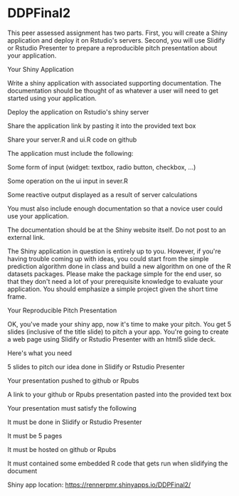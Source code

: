 # DDPFinal2
This peer assessed assignment has two parts. First, you will create a Shiny application and deploy it on Rstudio's servers. Second, you will use Slidify or Rstudio Presenter to prepare a reproducible pitch presentation about your application.

Your Shiny Application

Write a shiny application with associated supporting documentation. The documentation should be thought of as whatever a user will need to get started using your application.

Deploy the application on Rstudio's shiny server

Share the application link by pasting it into the provided text box

Share your server.R and ui.R code on github

The application must include the following:

Some form of input (widget: textbox, radio button, checkbox, ...)

Some operation on the ui input in sever.R

Some reactive output displayed as a result of server calculations

You must also include enough documentation so that a novice user could use your application.

The documentation should be at the Shiny website itself. Do not post to an external link.

The Shiny application in question is entirely up to you. However, if you're having trouble coming up with ideas, you could start from the simple prediction algorithm done in class and build a new algorithm on one of the R datasets packages. Please make the package simple for the end user, so that they don't need a lot of your prerequisite knowledge to evaluate your application. You should emphasize a simple project given the short time frame.

Your Reproducible Pitch Presentation

OK, you've made your shiny app, now it's time to make your pitch. You get 5 slides (inclusive of the title slide)  to pitch a your app. You're going to create a web page using Slidify or Rstudio Presenter with an html5 slide deck.

Here's what you need

5 slides to pitch our idea done in Slidify or Rstudio Presenter

Your presentation pushed to github or Rpubs

A link to your github or Rpubs presentation pasted into the provided text box

Your presentation must satisfy the following

It must be done in Slidify or Rstudio Presenter

It must be 5 pages

It must be hosted on github or Rpubs

It must contained some embedded R code that gets run when slidifying the document

Shiny app location: https://rennerpmr.shinyapps.io/DDPFinal2/

